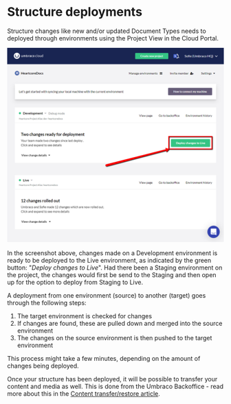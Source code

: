 # Structure deployments

Structure changes like new and/or updated Document Types needs to deployed through environments using the Project View in the Cloud Portal.

![Deploy to Live](images/deploy-changes-to-live.png)

In the screenshot above, changes made on a Development environment is ready to be deployed to the Live environment, as indicated by the green button: "_Deploy changes to Live_". Had there been a Staging environment on the project, the changes would first be send to the Staging and then open up for the option to deploy from Staging to Live.

A deployment from one environment (source) to another (target) goes through the following steps:

1. The target environment is checked for changes
2. If changes are found, these are pulled down and merged into the source environment
3. The changes on the source environment is then pushed to the target environment

This process might take a few minutes, depending on the amount of changes being deployed.

Once your structure has been deployed, it will be possible to transfer your content and media as well. This is done from the Umbraco Backoffice - read more about this in the [Content transfer/restore article](content-transfer.md).

